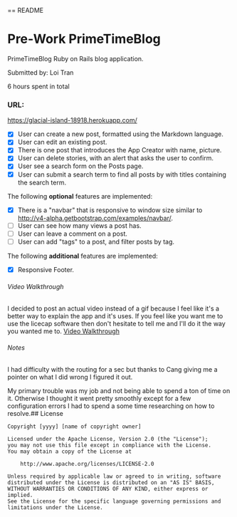 == README
# Pre-Work PrimeTimeBlog

PrimeTimeBlog Ruby on Rails blog application.

Submitted by: Loi Tran

6 hours spent in total

### URL:
https://glacial-island-18918.herokuapp.com/


* [x] User can create a new post, formatted using the Markdown language.
* [x] User can edit an existing post.
* [x] There is one post that introduces the App Creator with name, picture.
* [x] User can delete stories, with an alert that asks the user to confirm.
* [x] User see a search form on the Posts page.
* [x] User can submit a search term to find all posts by with titles containing the search term.

The following **optional** features are implemented:
* [x] There is a "navbar" that is responsive to window size similar to http://v4-alpha.getbootstrap.com/examples/navbar/.
* [ ] User can see how many views a post has.
* [ ] User can leave a comment on a post.
* [ ] User can add "tags" to a post, and filter posts by tag.

The following **additional** features are implemented:
* [x] Responsive Footer.

###### Video Walkthrough
I decided to post an actual video instead of a gif because I feel like it's a better way to explain the app and it's uses.
If you feel like you want me to use the licecap software then don't hesitate to tell me and I'll do it the way you wanted me to.
[Video Walkthrough](http://www.youtube.com/watch?v=krldD3OL7p8)


###### Notes

I had difficulty with the routing for a sec but thanks to Cang giving me a pointer on what I did wrong I figured it out.

My primary trouble was my job and not being able to spend a ton of time on it. Otherwise I thought it went pretty smoothly except for a few configuration errors I had to spend a some time researching on how to resolve.## License

    Copyright [yyyy] [name of copyright owner]

    Licensed under the Apache License, Version 2.0 (the "License");
    you may not use this file except in compliance with the License.
    You may obtain a copy of the License at

        http://www.apache.org/licenses/LICENSE-2.0

    Unless required by applicable law or agreed to in writing, software
    distributed under the License is distributed on an "AS IS" BASIS,
    WITHOUT WARRANTIES OR CONDITIONS OF ANY KIND, either express or implied.
    See the License for the specific language governing permissions and
    limitations under the License.
